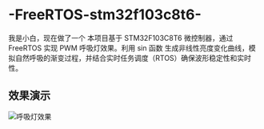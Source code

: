 # -FreeRTOS-stm32f103c8t6-
我是小白，现在做了一个 本项目基于 STM32F103C8T6 微控制器，通过 FreeRTOS 实现 PWM 呼吸灯效果。利用 sin 函数 生成非线性亮度变化曲线，模拟自然呼吸的渐变过程，并结合实时任务调度（RTOS）确保波形稳定性和实时性。

## 效果演示
![呼吸灯效果](./imageone/Video_20250219_123838_985.gif)
